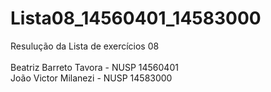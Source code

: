 # Lista08_14560401_14583000

Resulução da Lista de exercícios 08 <br><br>
Beatriz Barreto Tavora - NUSP 14560401<br>
João Victor Milanezi - NUSP 14583000<br>
